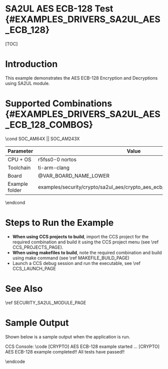 # SA2UL AES ECB-128 Test {#EXAMPLES_DRIVERS_SA2UL_AES_ECB_128}

[TOC]

# Introduction

This example demonstrates the AES ECB-128 Encryption and Decryptions using SA2UL module.

# Supported Combinations {#EXAMPLES_DRIVERS_SA2UL_AES_ECB_128_COMBOS}

\cond SOC_AM64X || SOC_AM243X

 Parameter      | Value
 ---------------|-----------
 CPU + OS       | r5fss0-0 nortos
 Toolchain      | ti-arm-clang
 Board          | @VAR_BOARD_NAME_LOWER
 Example folder | examples/security/crypto/sa2ul_aes/crypto_aes_ecb_128/crypto_aes_ecb_128.c

\endcond

# Steps to Run the Example

- **When using CCS projects to build**, import the CCS project for the required combination
  and build it using the CCS project menu (see \ref CCS_PROJECTS_PAGE).
- **When using makefiles to build**, note the required combination and build using
  make command (see \ref MAKEFILE_BUILD_PAGE)
- Launch a CCS debug session and run the executable, see \ref CCS_LAUNCH_PAGE

# See Also

\ref SECURITY_SA2UL_MODULE_PAGE

# Sample Output

Shown below is a sample output when the application is run.


CCS Console:
\code
[CRYPTO] AES ECB-128 example started ...
[CRYPTO] AES ECB-128 example completed!!
All tests have passed!!

\endcode


